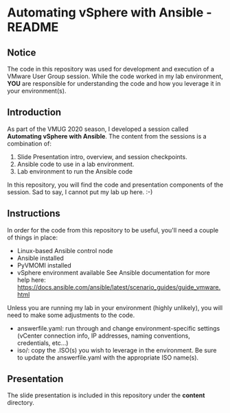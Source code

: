 # Automating vSphere with Ansible - README

## Notice
The code in this repository was used for development and execution of a VMware User Group session. While the code worked in my lab environment, **YOU** are responsible for understanding the code and how you leverage it in your environment(s).

## Introduction
As part of the VMUG 2020 season, I developed a session called **Automating vSphere with Ansible**. The content from the sessions is a combination of:
1. Slide Presentation intro, overview, and session checkpoints. 
1. Ansible code to use in a lab environment. 
1. Lab environment to run the Ansible code

In this repository, you will find the code and presentation components of the session. Sad to say, I cannot put my lab up here. :-)

## Instructions
In order for the code from this repository to be useful, you'll need a couple of things in place:
* Linux-based Ansible control node
* Ansible installed
* PyVMOMI installed
* vSphere environment available
See Ansible documentation for more help here: https://docs.ansible.com/ansible/latest/scenario_guides/guide_vmware.html

Unless you are running my lab in your environment (highly unlikely), you will need to make some adjustments to the code. 
* answerfile.yaml: run through and change environment-specific settings (vCenter connection info, IP addresses, naming conventions, credentials, etc...)
* iso/: copy the .ISO(s) you wish to leverage in the environment. Be sure to update the answerfile.yaml with the appropriate ISO name(s).

## Presentation
The slide presentation is included in this repository under the **content** directory. 